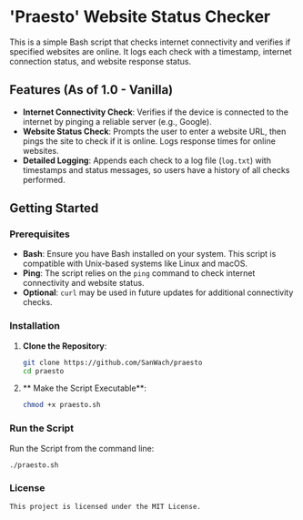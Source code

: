 # 'Praesto' Website Status Checker

This is a simple Bash script that checks internet connectivity and verifies if specified websites are online. It logs each check with a timestamp, internet connection status, and website response status.

## Features (As of 1.0 - Vanilla)

- **Internet Connectivity Check**: Verifies if the device is connected to the internet by pinging a reliable server (e.g., Google).
- **Website Status Check**: Prompts the user to enter a website URL, then pings the site to check if it is online. Logs response times for online websites.
- **Detailed Logging**: Appends each check to a log file (`log.txt`) with timestamps and status messages, so users have a history of all checks performed.

## Getting Started

### Prerequisites

- **Bash**: Ensure you have Bash installed on your system. This script is compatible with Unix-based systems like Linux and macOS.
- **Ping**: The script relies on the `ping` command to check internet connectivity and website status.
- **Optional**: `curl` may be used in future updates for additional connectivity checks.

### Installation

1. **Clone the Repository**:
   ```bash
   git clone https://github.com/SanWach/praesto
   cd praesto
   
2. ** Make the Script Executable**:

    ```bash
    chmod +x praesto.sh

### Run the Script

Run the Script from the command line:

    ./praesto.sh

### License
    This project is licensed under the MIT License.

    